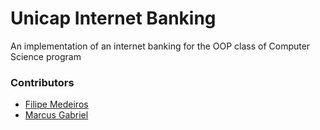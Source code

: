 # Unicap Internet Banking

An implementation of an internet banking for the OOP class of Computer Science program



### Contributors

- [Filipe Medeiros](https://github.com/filipecmedeiros/)
- [Marcus Gabriel](https://github.com/marcusgabrields/)
